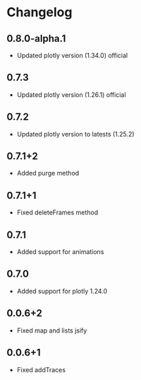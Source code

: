 # Changelog

## 0.8.0-alpha.1

 - Updated plotly version (1.34.0) official

## 0.7.3

 - Updated plotly version (1.26.1) official

## 0.7.2

 - Updated plotly version to latests (1.25.2)

## 0.7.1+2

 - Added purge method

## 0.7.1+1

 - Fixed deleteFrames method

## 0.7.1

 - Added support for animations

## 0.7.0

 - Added support for plotly 1.24.0

## 0.0.6+2

 - Fixed map and lists jsify

## 0.0.6+1

 - Fixed addTraces
